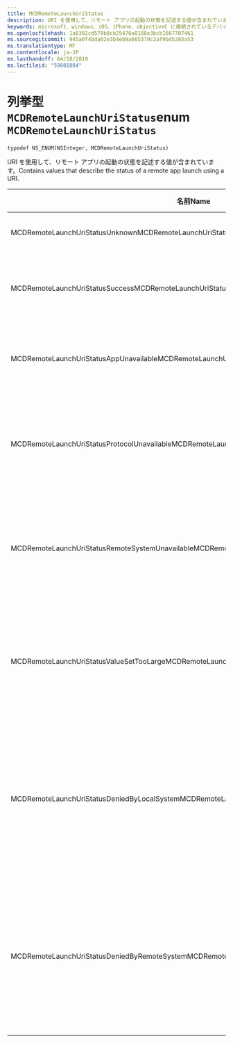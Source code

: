 ```yaml
---
title: MCDRemoteLaunchUriStatus
description: URI を使用して、リモート アプリの起動の状態を記述する値が含まれています。
keywords: microsoft、windows、iOS、iPhone、objectiveC に接続されているデバイス、プロジェクトのローマ
ms.openlocfilehash: 1a0302cd570b8cb25476a8188e3bcb1667707461
ms.sourcegitcommit: 945a0f4bda02e3b4eb9a665379c2af9bd5285a53
ms.translationtype: MT
ms.contentlocale: ja-JP
ms.lasthandoff: 04/18/2019
ms.locfileid: "59801084"
---
```

# <a name="enum-mcdremotelaunchuristatus"></a><span data-ttu-id="433b5-104">列挙型 `MCDRemoteLaunchUriStatus`</span><span class="sxs-lookup"><span data-stu-id="433b5-104">enum `MCDRemoteLaunchUriStatus`</span></span>

`typedef NS_ENUM(NSInteger, MCDRemoteLaunchUriStatus)`

<span data-ttu-id="433b5-105">URI を使用して、リモート アプリの起動の状態を記述する値が含まれています。</span><span class="sxs-lookup"><span data-stu-id="433b5-105">Contains values that describe the status of a remote app launch using a URI.</span></span>


| <span data-ttu-id="433b5-106">名前</span><span class="sxs-lookup"><span data-stu-id="433b5-106">Name</span></span>    |<span data-ttu-id="433b5-107">値</span><span class="sxs-lookup"><span data-stu-id="433b5-107">Value</span></span>   |<span data-ttu-id="433b5-108">説明</span><span class="sxs-lookup"><span data-stu-id="433b5-108">Description</span></span>   |                  
|------ |------- |--|
|<span data-ttu-id="433b5-109">MCDRemoteLaunchUriStatusUnknown</span><span class="sxs-lookup"><span data-stu-id="433b5-109">MCDRemoteLaunchUriStatusUnknown</span></span> | <span data-ttu-id="433b5-110">0</span><span class="sxs-lookup"><span data-stu-id="433b5-110">0</span></span>| <span data-ttu-id="433b5-111">状態が不明です。</span><span class="sxs-lookup"><span data-stu-id="433b5-111">The status is unknown.</span></span>|
|<span data-ttu-id="433b5-112">MCDRemoteLaunchUriStatusSuccess</span><span class="sxs-lookup"><span data-stu-id="433b5-112">MCDRemoteLaunchUriStatusSuccess</span></span> | <span data-ttu-id="433b5-113">1</span><span class="sxs-lookup"><span data-stu-id="433b5-113">1</span></span>| <span data-ttu-id="433b5-114">リモートからの起動に成功しました。</span><span class="sxs-lookup"><span data-stu-id="433b5-114">The remote launch was successful.</span></span>|
|<span data-ttu-id="433b5-115">MCDRemoteLaunchUriStatusAppUnavailable</span><span class="sxs-lookup"><span data-stu-id="433b5-115">MCDRemoteLaunchUriStatusAppUnavailable</span></span> | <span data-ttu-id="433b5-116">2</span><span class="sxs-lookup"><span data-stu-id="433b5-116">2</span></span> | <span data-ttu-id="433b5-117">対象となるアプリでは使用できません。</span><span class="sxs-lookup"><span data-stu-id="433b5-117">The target app is unavailable.</span></span>|
|<span data-ttu-id="433b5-118">MCDRemoteLaunchUriStatusProtocolUnavailable</span><span class="sxs-lookup"><span data-stu-id="433b5-118">MCDRemoteLaunchUriStatusProtocolUnavailable</span></span> | <span data-ttu-id="433b5-119">3</span><span class="sxs-lookup"><span data-stu-id="433b5-119">3</span></span> | <span data-ttu-id="433b5-120">対象となるアプリでは、この URI はサポートされません。</span><span class="sxs-lookup"><span data-stu-id="433b5-120">The target app does not support this URI.</span></span>|
|<span data-ttu-id="433b5-121">MCDRemoteLaunchUriStatusRemoteSystemUnavailable</span><span class="sxs-lookup"><span data-stu-id="433b5-121">MCDRemoteLaunchUriStatusRemoteSystemUnavailable</span></span> | <span data-ttu-id="433b5-122">4</span><span class="sxs-lookup"><span data-stu-id="433b5-122">4</span></span> | <span data-ttu-id="433b5-123">メッセージの送信、デバイスは、ご利用いただけません。</span><span class="sxs-lookup"><span data-stu-id="433b5-123">The device to which the message was sent is unavailable.</span></span>|
|<span data-ttu-id="433b5-124">MCDRemoteLaunchUriStatusValueSetTooLarge</span><span class="sxs-lookup"><span data-stu-id="433b5-124">MCDRemoteLaunchUriStatusValueSetTooLarge</span></span> | <span data-ttu-id="433b5-125">5</span><span class="sxs-lookup"><span data-stu-id="433b5-125">5</span></span> | <span data-ttu-id="433b5-126">対象となるアプリに送信される、データ バンドルが大きすぎます。</span><span class="sxs-lookup"><span data-stu-id="433b5-126">The data bundle sent to the target app was too large.</span></span>|
|<span data-ttu-id="433b5-127">MCDRemoteLaunchUriStatusDeniedByLocalSystem</span><span class="sxs-lookup"><span data-stu-id="433b5-127">MCDRemoteLaunchUriStatusDeniedByLocalSystem</span></span> | <span data-ttu-id="433b5-128">6</span><span class="sxs-lookup"><span data-stu-id="433b5-128">6</span></span> | <span data-ttu-id="433b5-129">クライアント システムがリモート システム プラットフォームを使用できないように設定します。</span><span class="sxs-lookup"><span data-stu-id="433b5-129">The client system has prevented use of the Remote Systems Platform.</span></span>|
|<span data-ttu-id="433b5-130">MCDRemoteLaunchUriStatusDeniedByRemoteSystem</span><span class="sxs-lookup"><span data-stu-id="433b5-130">MCDRemoteLaunchUriStatusDeniedByRemoteSystem</span></span> | <span data-ttu-id="433b5-131">7</span><span class="sxs-lookup"><span data-stu-id="433b5-131">7</span></span> | <span data-ttu-id="433b5-132">ターゲット デバイスがリモート システム プラットフォームを使用できないように設定します。</span><span class="sxs-lookup"><span data-stu-id="433b5-132">The target device has prevented use of the Remote Systems Platform.</span></span>|